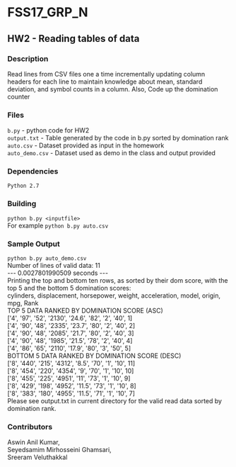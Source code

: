 # FSS17_GRP_N
## HW2 - Reading tables of data

### Description
Read lines from CSV files one a time incrementally updating column headers for each line to maintain knowledge about mean, standard deviation, and symbol counts in a column.
Also, Code up the domination counter 

### Files
`b.py` - python code for HW2   
`output.txt` - Table generated by the code in b.py sorted by domination rank  
`auto.csv` - Dataset provided as input in the homework  
`auto_demo.csv` - Dataset used as demo in the class and output provided  

### Dependencies
`Python 2.7`

### Building
`python b.py <inputfile>`  
For example `python b.py auto.csv`  

### Sample Output

`python b.py auto_demo.csv`  
Number of lines of valid data: 11  
--- 0.0027801990509 seconds ---  
Printing the top and bottom ten rows, as sorted by their dom score, with the top 5 and the bottom 5 domination scores:  
cylinders, displacement, horsepower, weight, acceleration, model, origin, mpg, Rank  
TOP 5 DATA RANKED BY DOMINATION SCORE (ASC)  
['4', '97', '52', '2130', '24.6', '82', '2', '40', 1]  
['4', '90', '48', '2335', '23.7', '80', '2', '40', 2]  
['4', '90', '48', '2085', '21.7', '80', '2', '40', 3]  
['4', '90', '48', '1985', '21.5', '78', '2', '40', 4]  
['4', '86', '65', '2110', '17.9', '80', '3', '50', 5]  
BOTTOM 5 DATA RANKED BY DOMINATION SCORE (DESC)  
['8', '440', '215', '4312', '8.5', '70', '1', '10', 11]  
['8', '454', '220', '4354', '9', '70', '1', '10', 10]  
['8', '455', '225', '4951', '11', '73', '1', '10', 9]  
['8', '429', '198', '4952', '11.5', '73', '1', '10', 8]  
['8', '383', '180', '4955', '11.5', '71', '1', '10', 7]  
Please see output.txt in current directory for the valid read data sorted by domination rank.  

### Contributors
Aswin Anil Kumar,  
Seyedsamim Mirhosseini Ghamsari,  
Sreeram Veluthakkal
